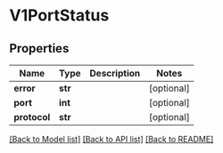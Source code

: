 # V1PortStatus

## Properties
Name | Type | Description | Notes
------------ | ------------- | ------------- | -------------
**error** | **str** |  | [optional] 
**port** | **int** |  | [optional] 
**protocol** | **str** |  | [optional] 

[[Back to Model list]](../README.md#documentation-for-models) [[Back to API list]](../README.md#documentation-for-api-endpoints) [[Back to README]](../README.md)


